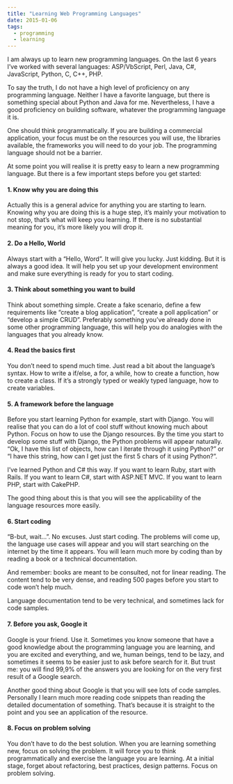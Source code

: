 ```yaml
---
title: "Learning Web Programming Languages"
date: 2015-01-06
tags:
  - programming
  - learning
---
```


I am always up to learn new programming languages. On the last 6 years I’ve worked with several languages:
ASP/VbScript, Perl, Java, C#, JavaScript, Python, C, C++, PHP.

To say the truth, I do not have a high level of proficiency on any programming language. Neither I have a favorite
language, but there is something special about Python and Java for me. Nevertheless, I have a good proficiency on
building software, whatever the programming language it is.

One should think programmatically. If you are building a commercial application, your focus must be on the resources
you will use, the libraries available, the frameworks you will need to do your job. The programming language should not
be a barrier.

At some point you will realise it is pretty easy to learn a new programming language. But there is a few important
steps before you get started:

#### 1. Know why you are doing this

Actually this is a general advice for anything you are starting to learn. Knowing why you are doing this is a huge
step, it’s mainly your motivation to not stop, that’s what will keep you learning. If there is no substantial meaning
for you, it’s more likely you will drop it.

#### 2. Do a Hello, World

Always start with a “Hello, Word”. It will give you lucky. Just kidding. But it is always a good idea. It will help you
set up your development environment and make sure everything is ready for you to start coding.

#### 3. Think about something you want to build
Think about something simple. Create a fake scenario, define a few requirements like “create a blog application”,
“create a poll application” or “develop a simple CRUD”. Preferably something you’ve already done in some other
programming language, this will help you do analogies with the languages that you already know.

#### 4. Read the basics first

You don’t need to spend much time. Just read a bit about the language’s syntax. How to write a if/else, a for, a while,
how to create a function, how to create a class. If it’s a strongly typed or weakly typed language, how to create
variables.

#### 5. A framework before the language

Before you start learning Python for example, start with Django. You will realise that you can do a lot of cool stuff
without knowing much about Python. Focus on how to use the Django resources. By the time you start to develop some
stuff with Django, the Python problems will appear naturally. “Ok, I have this list of objects, how can I iterate
through it using Python?” or “I have this string, how can I get just the first 5 chars of it using Python?”.

I’ve learned Python and C# this way. If you want to learn Ruby, start with Rails. If you want to learn C#, start with
ASP.NET MVC. If you want to learn PHP, start with CakePHP.

The good thing about this is that you will see the applicability of the language resources more easily.

#### 6. Start coding

“B-but, wait…”. No excuses. Just start coding. The problems will come up, the language use cases will appear and you
will start searching on the internet by the time it appears. You will learn much more by coding than by reading a book
or a technical documentation.

And remember: books are meant to be consulted, not for linear reading. The content tend to be very dense, and reading
500 pages before you start to code won’t help much.

Language documentation tend to be very technical, and sometimes lack for code samples.

#### 7. Before you ask, Google it

Google is your friend. Use it. Sometimes you know someone that have a good knowledge about the programming language you
are learning, and you are excited and everything, and we, human beings, tend to be lazy, and sometimes it seems to be
easier just to ask before search for it. But trust me: you will find 99,9% of the answers you are looking for on the
very first result of a Google search.

Another good thing about Google is that you will see lots of code samples. Personally I learn much more reading code
snippets than reading the detailed documentation of something. That’s because it is straight to the point and you see
an application of the resource.

#### 8. Focus on problem solving

You don’t have to do the best solution. When you are learning something new, focus on solving the problem. It will
force you to think programmatically and exercise the language you are learning. At a initial stage, forget about
refactoring, best practices, design patterns. Focus on problem solving.
